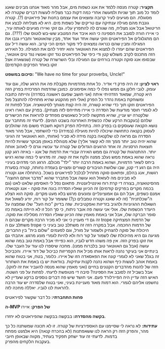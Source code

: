 **תקציר:**
 קטרה מנסה ללמד את אנג כשפות מים, אבל מהר מאוד אנחנו מבינים שאנג לומד כל מוב תוך שניות ולמעשה אחרי כמה דקות כבר מצליח לעשות דברים שקטרה לא מסוגלת. הם מגיעים לעיר קרובה ומוצאים את עצמם בחנות של פיראטים (?). קטרה גונבת מהם מגילה ענתיקה עם טריקים של כשפות מים. היא לא מצליחה לבצע את הריטואל אבל אנג מצליח, מה שגורם לה להתפרץ עליו.
 גם זוקי ואיירו מגיעים לאותה עיר, כי איירו הורה לסובב את הספינה כי הוא איבד את המטבע שש-בש לוטוס שלו (???). גם הם מתגלגלים אל הפיראטים וזוקי עושה אחד ועוד אחד, מבין שהאווטאר וחבריו גנבו את המגילה ומבין שהם כנראה נמצאים ליד מקור המים הכי קרוב. הוא עושה דיל עם הפיראטים שהם יעזרו לו למצוא את האווטאר והוא יחזיר להם את המגילה.
 כל האירוע הזה מתכנס לקרב משולש קטן ודי כיפי של הפיראטים נגד זוקו ואנשיו נגד טים אווטאר, שבסופו אנג סוקה וקטרה בורחים עם המגילה ובלי השרשרת של קטרה (שנשארה אצל זוקו באחד הפרקים הקודמים)

**סיכום במשפט:**
"We have no time for your proverbs, Uncle!" 

**ראוי לציון:**
 זה היה פרק די אדיר. כל אחת מהדמויות מקבלת פה את הרגע שלה, וגם עוד עומק. לגבי חלקן גם ממש נפלו לי כמה אסימונים.
 כמובן שהדמות המרכזית בפרק הזה היא קטרה, שמאוד הזדהיתי איתה (אני חושב שפעם ראשונה בסדרה) והייתה כתובה ומשוחקת באמת נהדר כל הפרק (אולי חוץ מהקטע שהיא מתחילה להתנצל מול הפיראטים וזוקו תוך כדי שהיא קשורה, זה היה קצת מגוחך לסיטואציה. אבל לפחות זה לא לגמרי חוסר מודעות של הסדרה כי איירו מתייחס לזה מצחיק). בפרק עם הארו ראינו שלקטרה יש עניין, שהיא מתקשה להכיל כשאנשים מפחדים להראות את הכישורים שלהם (בעקבות הרקע שלה ככשפית האחרונה בשבט המים). לדעתי זה מתחבר עם נושא הקנאה שעוסקים בו בפרק הזה. בתחילת הפרק דווקא חשבתי משום מה שהולכים לעסוק בקנאה כתחושה שיכולה להיות מועילה (במידה) כדי להשתפר, אבל מהר מאוד הסדרה גם מראה לנו שלקנאה בקנה מידה לא סביר (אחותי, הוא האווטאר זה הגיוני שהוא יהיה טוב יותר ממך וזה לא קשור אליך) שלא מנוהלת באופן מבוקר עשויות להיות תוצאות הרסניות. זה אחד הרגעים הגדולים של קטרה עד עכשיו וגרם לי לאהוב אותה יותר.
 ההתנהגות של קטרה גם ממש האירה עבורי את הדמות של אנג - באיזה רגע קטן נראה שהוא באמת ממש נעלב ממנה ולקח את זה קשה. זה מדגיש לי כמה שהוא רגיש ביחס לשאר הדמויות, ושהוא באמת הרבה יותר "ילד" מכולם.
 הרגע הכי מדהים בעיניי היה גם רגע די קטן, שבו שלושת הגיבורים קשורים ומצויים בעמדה נחותה, קטרה בסערת רגשות, אנג בהלם, ופתאום סוקה מתחיל לבלבל לפיראטים בשכל. בהתחלה אנג וקטרה לא מבינים מה לעזאזל הוא עושה אבל מתברר שהוא "מדבר אותם החוצה" מהסיטואציה, בצורה די קרת רוח ואינטיליגנטית. פתאום נפל לי האסימון שלאט לאט (גם בכמה מקרים בפרקים קודמים) זה הכיוון שאליו הסדרה בונה את סוקה - אנג וקטארה אמנם כשפים, אבל הם גם אמוציונליים ומונעים מרגש בלא מעט מקרים. סוקה הוא הצלע ה"שכלתנית" (זה לא שאנג וקטרה טמבלים כן?) ששומר על קור רוח, יודע לשאול את השאלות ההגיוניות ולהגיב בזריזות ואפקטיביות. שזה בדיוק "כוח העל" שלו שמפצה על היעדר הכשפות שלו.
 אולי אני עושה פה אובר ניתוח, כי סך הכל זו לא הייתה באמת כזו סופר הברקה שלו, אבל אני באמת מאמין שזה הכיוון שאליו הסדרה מסלילה את סוקה. זה גם די מעניין כי אני לא מכיר הרבה מקרים שבהם ה trope של הדמות המצחיקה משתלב עם ה trope של הדמות החכמה. אבל במקרה הזה זה משתלב טוב בעיני כי היכולת של סוקה להצחיק ולשמור על מורל, וגם לפעמים "שלום בית" בין החברים, מגיעה גם היא מהיכולת שלו לשמור על קור רוח ולא להיות לגמרי מונע מרגש.
 אהבתי גם את זוקו בפרק הזה. אין פה משהו חדש לגביו, הוא כפייתי אבל באמת טוב במה שהוא עושה (אבל גם האווטאר טוב בלברוח ממנו). מחכה שיספרו לנו עוד על העבר שלו. בינתיים אני בעיקר נהנה לראות אותו מכיל את הקפריזות כביכול של דוד איירו.
 והכביכול זה בגלל שאני לא לגמרי קונה את הפאסאדה הזו של איירו. כלומר, בטח, אני בטוח שהוא באמת אוהב לעשות כיף ושהוא נהנה לקנות עתיקות. בוודאות יש בו באמת את השחרור הזה של להנות מהדברים הקטנים בחיים (ואני מאמין שהוא מנסה להעביר את זה לזוקו). אבל בשביל זה לסובב את הספינה? סיבה די מטופשת לדעתי. לפחות על פני השטח. האיש הזה עדיין היה הפיירלורד פעם. אני חושד שיש פה דברים נוספים ברקע שעדיין לא נחשפנו אליהם לגמרי. הוא דמות מאוד מעניינת בעיני, ואני בטוח שלסדרה יש עוד הרבה להראות לנו לגביו. יאללה מחכה לזה.

**פחות התחברתי:**
 כל דבר שקשור לפיראטים

**ה-MVP של הפרק:**
 איירו

**בקשה מהסדרה:**
 בבקשה בבקשה שהפיראטים לא יחזרו.

**עתידות:**
 לא נראה לי שסיימנו עם האספירציות של קטרה. זו לא תכונה שמשתנה כל כך מהר, והפרק הזה רק הראה לנו ששאפתנות (לא בהכרח קנאה) היא אלמנט מפתח בדמות. לדעתי זה עוד ישחק תפקיד בעתיד, מקווה שבאופן חיובי בעקבות הלקחים מהפרק.